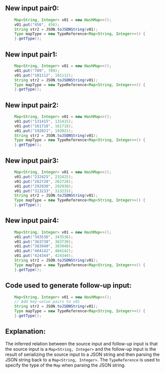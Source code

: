 ## New input pair0:
```java
    Map<String, Integer> v01 = new HashMap<>();
    v01.put("456", 456);
    String str2 = JSON.toJSONString(v01);
    Type mapType = new TypeReference<Map<String, Integer>>() {
    }.getType();
```

## New input pair1:
```java
    Map<String, Integer> v01 = new HashMap<>();
    v01.put("789", 789);
    v01.put("101112", 101112);
    String str2 = JSON.toJSONString(v01);
    Type mapType = new TypeReference<Map<String, Integer>>() {
    }.getType();
```

## New input pair2:
```java
    Map<String, Integer> v01 = new HashMap<>();
    v01.put("131415", 131415);
    v01.put("161718", 161718);
    v01.put("192021", 192021);
    String str2 = JSON.toJSONString(v01);
    Type mapType = new TypeReference<Map<String, Integer>>() {
    }.getType();
```

## New input pair3:
```java
    Map<String, Integer> v01 = new HashMap<>();
    v01.put("232425", 232425);
    v01.put("262728", 262728);
    v01.put("292930", 292930);
    v01.put("313233", 313233);
    String str2 = JSON.toJSONString(v01);
    Type mapType = new TypeReference<Map<String, Integer>>() {
    }.getType();
```

## New input pair4:
```java
    Map<String, Integer> v01 = new HashMap<>();
    v01.put("343536", 343536);
    v01.put("363738", 363738);
    v01.put("383940", 383940);
    v01.put("404142", 404142);
    v01.put("424344", 424344);
    String str2 = JSON.toJSONString(v01);
    Type mapType = new TypeReference<Map<String, Integer>>() {
    }.getType();
```

## Code used to generate follow-up input:
```java
    Map<String, Integer> v01 = new HashMap<>();
    // Add key-value pairs to v01
    String str2 = JSON.toJSONString(v01);
    Type mapType = new TypeReference<Map<String, Integer>>() {
    }.getType();
```

## Explanation:
The inferred relation between the source input and follow-up input is that the source input is a `Map<String, Integer>` and the follow-up input is the result of serializing the source input to a JSON string and then parsing the JSON string back to a `Map<String, Integer>`. The `TypeReference` is used to specify the type of the `Map` when parsing the JSON string.

